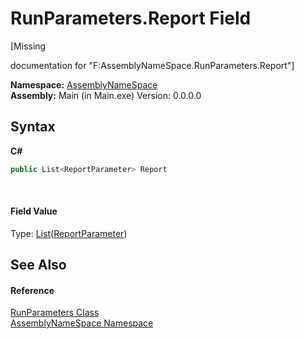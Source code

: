 # RunParameters.Report Field
 

\[Missing <summary> documentation for "F:AssemblyNameSpace.RunParameters.Report"\]

**Namespace:**&nbsp;<a href="6bcc80ef-5cfd-db5f-1eb2-7297d1c16397">AssemblyNameSpace</a><br />**Assembly:**&nbsp;Main (in Main.exe) Version: 0.0.0.0

## Syntax

**C#**<br />
``` C#
public List<ReportParameter> Report
```

<br />

#### Field Value
Type: <a href="http://msdn2.microsoft.com/en-us/library/6sh2ey19" target="_blank">List</a>(<a href="424e35aa-7ff3-06d5-938d-f5af7f87dadf">ReportParameter</a>)

## See Also


#### Reference
<a href="3de08157-1c03-d68f-e94d-eca93030b697">RunParameters Class</a><br /><a href="6bcc80ef-5cfd-db5f-1eb2-7297d1c16397">AssemblyNameSpace Namespace</a><br />